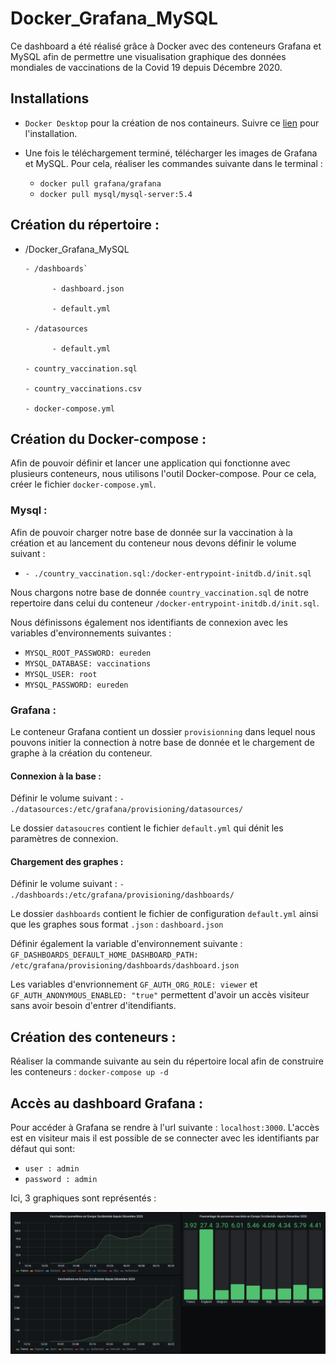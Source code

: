 # Docker_Grafana_MySQL

Ce dashboard a été réalisé grâce à Docker avec des conteneurs Grafana et MySQL afin de permettre une visualisation graphique des données mondiales de vaccinations de la Covid 19 depuis Décembre 2020.

## Installations

* `Docker Desktop` pour la création de nos containeurs. Suivre ce [lien](https://www.docker.com/products/docker-desktop) pour l'installation. 

* Une fois le téléchargement terminé, télécharger les images de Grafana et MySQL. Pour cela, réaliser les commandes suivante dans le terminal :

    * `docker pull grafana/grafana`
    * `docker pull mysql/mysql-server:5.4`
    

## Création du répertoire :


 - /Docker_Grafana_MySQL
 
       - /dashboards`
       
             - dashboard.json
             
             - default.yml
             
       - /datasources
       
             - default.yml
             
       - country_vaccination.sql
       
       - country_vaccinations.csv
       
       - docker-compose.yml


## Création du Docker-compose :

Afin de pouvoir définir et lancer une application qui fonctionne avec plusieurs conteneurs, nous utilisons l'outil Docker-compose. Pour ce cela, créer le fichier `docker-compose.yml`. 


### Mysql :

Afin de pouvoir charger notre base de donnée sur la vaccination à la création et au lancement du conteneur nous devons définir le volume suivant :

* `- ./country_vaccination.sql:/docker-entrypoint-initdb.d/init.sql`

Nous chargons notre base de donnée `country_vaccination.sql` de notre repertoire dans celui du conteneur `/docker-entrypoint-initdb.d/init.sql`.

Nous définissons également nos identifiants de connexion avec les variables d'environnements suivantes :

* `MYSQL_ROOT_PASSWORD: eureden`
* `MYSQL_DATABASE: vaccinations`
* `MYSQL_USER: root`
* `MYSQL_PASSWORD: eureden`


### Grafana :

Le conteneur Grafana contient un dossier `provisionning` dans lequel nous pouvons initier la connection à notre base de donnée et le chargement de graphe à la création du conteneur.


#### Connexion à la base :

Définir le volume suivant : `- ./datasources:/etc/grafana/provisioning/datasources/`

Le dossier `datasoucres` contient le fichier `default.yml` qui dénit les paramètres de connexion.


#### Chargement des graphes :

Définir le volume suivant : `- ./dashboards:/etc/grafana/provisioning/dashboards/`

Le dossier `dashboards` contient le fichier de configuration `default.yml` ainsi que les graphes sous format `.json` : `dashboard.json`

Définir également la variable d'environnement suivante : 
`GF_DASHBOARDS_DEFAULT_HOME_DASHBOARD_PATH: /etc/grafana/provisioning/dashboards/dashboard.json`

Les variables d'envrionnement `GF_AUTH_ORG_ROLE: viewer` et `GF_AUTH_ANONYMOUS_ENABLED: "true"` permettent d'avoir un accès visiteur sans avoir besoin d'entrer d'itendifiants.


## Création des conteneurs :

Réaliser la commande suivante au sein du répertoire local afin de construire les conteneurs : `docker-compose up -d`


## Accès au dashboard Grafana :

Pour accéder à Grafana se rendre à l'url suivante : `localhost:3000`. L'accès est en visiteur mais il est possible de se connecter avec les identifiants par défaut qui sont:

* `user : admin`
* `password : admin`

Ici, 3 graphiques sont représentés :

![](./dashboard.PNG)
